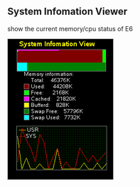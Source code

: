 ## System Infomation Viewer

show the current memory/cpu status of E6 

![preview](https://raw.githubusercontent.com/jemyzhang/E6Sysinfo/master/preview.png)
